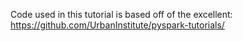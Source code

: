 Code used in this tutorial is based off of the excellent: https://github.com/UrbanInstitute/pyspark-tutorials/
